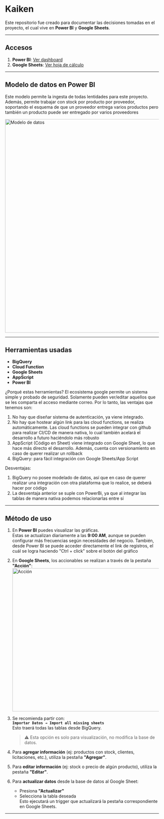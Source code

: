 # Kaiken

Este repositorio fue creado para documentar las decisiones tomadas en el proyecto, el cual vive en **Power BI** y **Google Sheets**.

---

## Accesos

1. **Power BI**: [Ver dashboard](https://app.powerbi.com/view?r=eyJrIjoiMjUyNTlmMzEtMGY4Zi00YjUyLWIxZTYtNWVlZmM3OTg5ZmY5IiwidCI6IjJmMmEwYjI0LWJlYjEtNGE4NS04YTA4LTU4OGNlZWNmNzFkZiJ9)
2. **Google Sheets**: [Ver hoja de cálculo](https://docs.google.com/spreadsheets/d/1e5UGdGPaFLLPG9J4WAKXL7illtta3jfWE2QCHe4-JtM/edit?gid=2143003523#gid=2143003523)

---

## Modelo de datos en Power BI
Este modelo permite la ingesta de todas lentidades para este proyecto. Además, permite trabajar con stock por producto por proveedor, soportando el esquema de que un proveedor entrega varios productos pero también un producto puede ser entregado por varios proveedores

<img width="787" height="698" alt="Modelo de datos" src="https://github.com/user-attachments/assets/fc032b0f-5de6-4acd-96ba-c0c1f2bcc694" />

---

## Herramientas usadas

- **BigQuery**
- **Cloud Function**
- **Google Sheets**
- **AppScript**
- **Power BI**

¿Porqué estas herramientas?
El ecosistema google permite un sistema simple y probado de seguridad. Solamente pueden ver/editar aquellos que se les comparta el acceso mediante correo. Por lo tanto, las ventajas que tenemos son:
1. No hay que diseñar sistema de autenticación, ya viene integrado.
2. No hay que hostear algún link para las cloud functions, se realiza automáticamente. Las cloud functions se pueden integrar con github para realizar CI/CD de manera nativa, lo cual también acelará el desarrollo a futuro haciéndolo más robusto
3. AppScript (Código en Sheet) viene integrado con Google Sheet, lo que hace más directo el desarrollo. Además, cuenta con versionamiento en caso de querer realizar un rollback
4. BigQuery: para fácil integración con Google Sheets/App Script

Desventajas: 
1. BigQuery no posee modelado de datos, así que en caso de querer realizar una integración con otra plataforma que lo realice, se deberá hacer por código
2. La desventaja anterior se suple con PowerBi, ya que al integrar las tablas de manera nativa podemos relacionarlas entre sí
   

---

## Método de uso

1. En **Power BI** puedes visualizar las gráficas.  
   Estas se actualizan diariamente a las **9:00 AM**, aunque se pueden configurar más frecuencias según necesidades del negocio.
   También, desde Power BI se puede acceder directamente el link de registros, el cuál se logra haciendo "Ctrl + click" sobre el botón del gráfico

3. En **Google Sheets**, los accionables se realizan a través de la pestaña **"Acción"**:  
   <img width="1332" height="468" alt="Acción" src="https://github.com/user-attachments/assets/e152a1d7-e7ef-4704-a7b4-2d0c938e53bc" />

4. Se recomienda partir con:  
   **`Importar Datos → Import all missing sheets`**  
   Esto traerá todas las tablas desde BigQuery.  
   > ⚠️ Esta opción es solo para visualización, no modifica la base de datos.

5. Para **agregar información** (ej: productos con stock, clientes, licitaciones, etc.), utiliza la pestaña **"Agregar"**.

6. Para **editar información** (ej: stock o precio de algún producto), utiliza la pestaña **"Editar"**.

7. Para **actualizar datos** desde la base de datos al Google Sheet:  
   - Presiona **"Actualizar"**  
   - Selecciona la tabla deseada  
   Esto ejecutará un trigger que actualizará la pestaña correspondiente en Google Sheets.

---
